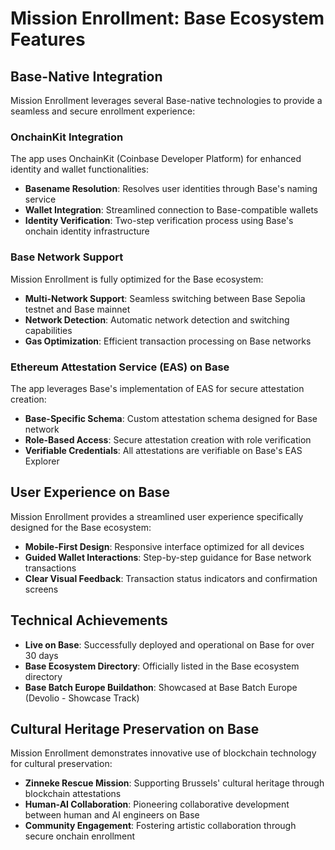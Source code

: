 # Mission Enrollment: Base Ecosystem Features

## Base-Native Integration

Mission Enrollment leverages several Base-native technologies to provide a seamless and secure enrollment experience:

### OnchainKit Integration

The app uses OnchainKit (Coinbase Developer Platform) for enhanced identity and wallet functionalities:

- **Basename Resolution**: Resolves user identities through Base's naming service
- **Wallet Integration**: Streamlined connection to Base-compatible wallets
- **Identity Verification**: Two-step verification process using Base's onchain identity infrastructure

### Base Network Support

Mission Enrollment is fully optimized for the Base ecosystem:

- **Multi-Network Support**: Seamless switching between Base Sepolia testnet and Base mainnet
- **Network Detection**: Automatic network detection and switching capabilities
- **Gas Optimization**: Efficient transaction processing on Base networks

### Ethereum Attestation Service (EAS) on Base

The app leverages Base's implementation of EAS for secure attestation creation:

- **Base-Specific Schema**: Custom attestation schema designed for Base network
- **Role-Based Access**: Secure attestation creation with role verification
- **Verifiable Credentials**: All attestations are verifiable on Base's EAS Explorer

## User Experience on Base

Mission Enrollment provides a streamlined user experience specifically designed for the Base ecosystem:

- **Mobile-First Design**: Responsive interface optimized for all devices
- **Guided Wallet Interactions**: Step-by-step guidance for Base network transactions
- **Clear Visual Feedback**: Transaction status indicators and confirmation screens

## Technical Achievements

- **Live on Base**: Successfully deployed and operational on Base for over 30 days
- **Base Ecosystem Directory**: Officially listed in the Base ecosystem directory
- **Base Batch Europe Buildathon**: Showcased at Base Batch Europe (Devolio - Showcase Track)

## Cultural Heritage Preservation on Base

Mission Enrollment demonstrates innovative use of blockchain technology for cultural preservation:

- **Zinneke Rescue Mission**: Supporting Brussels' cultural heritage through blockchain attestations
- **Human-AI Collaboration**: Pioneering collaborative development between human and AI engineers on Base
- **Community Engagement**: Fostering artistic collaboration through secure onchain enrollment
